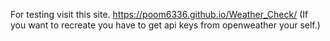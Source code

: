 For testing visit this site. https://poom6336.github.io/Weather_Check/
(If you want to recreate you have to get api keys from openweather your self.)
